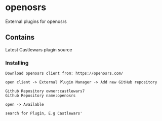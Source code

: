 # openosrs
External plugins for openosrs

## Contains
Latest Castlewars plugin source

### Installing

```
Download openosrs client from: https://openosrs.com/

open client -> External Plugin Manager -> Add new GitHub repository

Github Repository owner:castlewars7
Github Repository name:openosrs

open -> Available

search for Plugin, E.g Castlewars'

```



